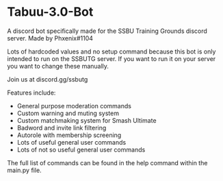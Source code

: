 # Tabuu-3.0-Bot
A discord bot specifically made for the SSBU Training Grounds discord server. Made by Phxenix#1104

Lots of hardcoded values and no setup command because this bot is only intended to run on the SSBUTG server. If you want to run it on your server you want to change these manually.

Join us at discord.gg/ssbutg

Features include:
- General purpose moderation commands
- Custom warning and muting system
- Custom matchmaking system for Smash Ultimate
- Badword and invite link filtering
- Autorole with membership screening
- Lots of useful general user commands
- Lots of not so useful general user commands

The full list of commands can be found in the help command within the main.py file.
